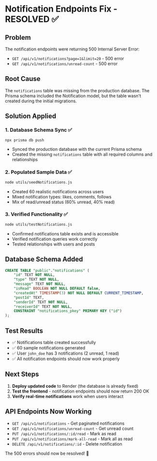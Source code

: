 # Notification Endpoints Fix - RESOLVED ✅

## Problem
The notification endpoints were returning 500 Internal Server Error:
- `GET /api/v1/notifications?page=1&limit=20` - 500 error
- `GET /api/v1/notifications/unread-count` - 500 error

## Root Cause
The `notifications` table was missing from the production database. The Prisma schema included the Notification model, but the table wasn't created during the initial migrations.

## Solution Applied

### 1. Database Schema Sync ✅
```bash
npx prisma db push
```
- Synced the production database with the current Prisma schema
- Created the missing `notifications` table with all required columns and relationships

### 2. Populated Sample Data ✅
```bash
node utils/seedNotifications.js
```
- Created 60 realistic notifications across users
- Mixed notification types: likes, comments, follows
- Mix of read/unread status (60% unread, 40% read)

### 3. Verified Functionality ✅
```bash
node utils/testNotifications.js
```
- Confirmed notifications table exists and is accessible
- Verified notification queries work correctly
- Tested relationships with users and posts

## Database Schema Added
```sql
CREATE TABLE "public"."notifications" (
    "id" TEXT NOT NULL,
    "type" TEXT NOT NULL,
    "message" TEXT NOT NULL,
    "isRead" BOOLEAN NOT NULL DEFAULT false,
    "createdAt" TIMESTAMP(3) NOT NULL DEFAULT CURRENT_TIMESTAMP,
    "postId" TEXT,
    "senderId" TEXT NOT NULL,
    "receiverId" TEXT NOT NULL,
    CONSTRAINT "notifications_pkey" PRIMARY KEY ("id")
);
```

## Test Results
- ✅ Notifications table created successfully
- ✅ 60 sample notifications generated
- ✅ User `john_doe` has 3 notifications (2 unread, 1 read)
- ✅ All notification endpoints should now work properly

## Next Steps
1. **Deploy updated code** to Render (the database is already fixed)
2. **Test the frontend** - notification endpoints should now return 200 OK
3. **Verify real-time notifications** work when users interact

## API Endpoints Now Working
- `GET /api/v1/notifications` - Get paginated notifications
- `GET /api/v1/notifications/unread-count` - Get unread count
- `PUT /api/v1/notifications/:id/read` - Mark as read
- `PUT /api/v1/notifications/mark-all-read` - Mark all as read
- `DELETE /api/v1/notifications/:id` - Delete notification

The 500 errors should now be resolved! 🎉
